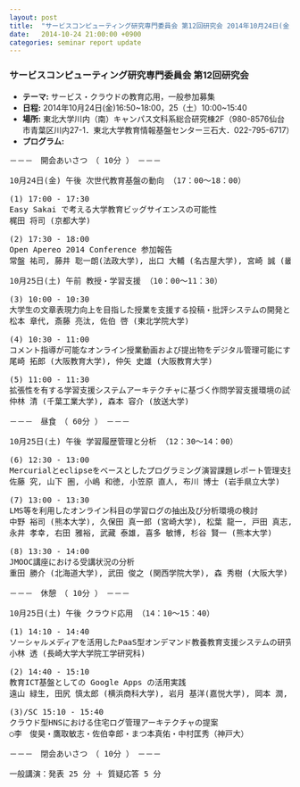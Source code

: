```yaml
---
layout: post
title:  "サービスコンピューティング研究専門委員会 第12回研究会 2014年10月24日(金)16:50~18:00，25（土）10:00~15:40"
date:   2014-10-24 21:00:00 +0900
categories: seminar report update
---
```


### サービスコンピューティング研究専門委員会 第12回研究会
- __テーマ:__ サービス・クラウドの教育応用，一般参加募集
- __日程:__ 2014年10月24日(金)16:50~18:00，25（土）10:00~15:40
- __場所:__ 東北大学川内（南）キャンパス文科系総合研究棟2F（980-8576仙台市青葉区川内27-1．東北大学教育情報基盤センター三石大．022-795-6717）
- __プログラム:__


<pre>
－－－　開会あいさつ　（ 10分 ）　－－－

10月24日(金) 午後 次世代教育基盤の動向 （17：00～18：00）

(1) 17:00 - 17:30
Easy Sakai で考える大学教育ビッグサイエンスの可能性
梶田 将司 (京都大学)

(2) 17:30 - 18:00
Open Apereo 2014 Conference 参加報告
常盤 祐司, 藤井 聡一朗(法政大学), 出口 大輔 (名古屋大学), 宮崎 誠 (畿央大学), 梶田 将司 (京都大学)

10月25日(土) 午前 教授・学習支援 （10：00～11：30）

(3) 10:00 - 10:30
大学生の文章表現力向上を目指した授業を支援する投稿・批評システムの開発と運用
松本 章代, 斎藤 亮汰, 佐伯 啓 (東北学院大学)

(4) 10:30 - 11:00
コメント指導が可能なオンライン授業動画および提出物をデジタル管理可能にする教員養成用SNSの開発
尾崎 拓郎 (大阪教育大学), 仲矢 史雄 (大阪教育大学)

(5) 11:00 - 11:30
拡張性を有する学習支援システムアーキテクチャに基づく作問学習支援環境の試作
仲林 清 (千葉工業大学), 森本 容介 (放送大学)

－－－　昼食　（ 60分 ）　－－－

10月25日(土) 午後 学習履歴管理と分析 （12：30～14：00）

(6) 12:30 - 13:00
Mercurialとeclipseをベースとしたプログラミング演習課題レポート管理支援システムの構築
佐藤 究, 山下 圏, 小嶋 和徳, 小笠原 直人, 布川 博士 (岩手県立大学)

(7) 13:00 - 13:30
LMS等を利用したオンライン科目の学習ログの抽出及び分析環境の検討
中野 裕司 (熊本大学), 久保田 真一郎 (宮崎大学), 松葉 龍一, 戸田 真志, 
永井 孝幸, 右田 雅裕, 武藏 泰雄, 喜多 敏博, 杉谷 賢一 (熊本大学)

(8) 13:30 - 14:00
JMOOC講座における受講状況の分析
重田 勝介 (北海道大学), 武田 俊之 (関西学院大学), 森 秀樹 (大阪大学)

－－－　休憩　（ 10分 ）　－－－

10月25日(土) 午後 クラウド応用 （14：10～15：40）

(1) 14:10 - 14:40
ソーシャルメディアを活用したPaaS型オンデマンド教養教育支援システムの研究
小林 透 (長崎大学大学院工学研究科)

(2) 14:40 - 15:10
教育ICT基盤としての Google Apps の活用実践
遠山 緑生, 田尻 慎太郎 (横浜商科大学), 岩月 基洋(嘉悦大学), 岡本 潤, 白鳥 成彦 (嘉悦大学)

(3)/SC 15:10 - 15:40
クラウド型HNSにおける住宅ログ管理アーキテクチャの提案
○李　俊昊・鷹取敏志・佐伯幸郎・まつ本真佑・中村匡秀（神戸大）

－－－　閉会あいさつ　（ 10分 ）　－－－

一般講演：発表 25 分 ＋ 質疑応答 5 分

</pre>

